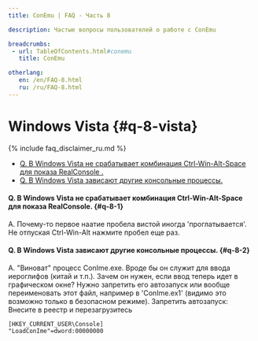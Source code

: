 ```yaml
---
title: ConEmu | FAQ - Часть 8

description: Частые вопросы пользователей о работе с ConEmu

breadcrumbs:
 - url: TableOfContents.html#conemu
   title: ConEmu

otherlang:
   en: /en/FAQ-8.html
   ru: /ru/FAQ-8.html
---
```


# Windows Vista  {#q-8-vista}

{% include faq_disclaimer_ru.md %}

* [Q. В Windows Vista не срабатывает комбинация Ctrl-Win-Alt-Space для показа RealConsole .](#q-8-1)
* [Q. В Windows Vista зависают другие консольные процессы.](#q-8-2)




#### Q. В Windows Vista не срабатывает комбинация Ctrl-Win-Alt-Space для показа RealConsole.   {#q-8-1}

A. Почему-то первое наатие пробела вистой иногда 'проглатывается'. Не отпуская Ctrl-Win-Alt нажмите пробел еще раз.




#### Q. В Windows Vista зависают другие консольные процессы.   {#q-8-2}

A. "Виноват" процесс ConIme.exe. Вроде бы он служит для ввода иероглифов (китай и т.п.). Зачем он нужен, если ввод теперь идет в графическом окне? Нужно запретить его автозапуск или вообще переименовать этот файл, например в 'ConIme.ex1' (видимо это возможно только в безопасном режиме). Запретить автозапуск: Внесите в реестр и перезагрузитесь

~~~
[HKEY_CURRENT_USER\Console]
"LoadConIme"=dword:00000000
~~~

